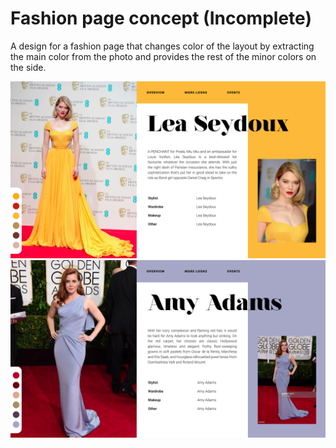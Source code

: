 # Fashion page concept (Incomplete)
A design for a fashion page that changes color of the layout by extracting the main color from the photo and provides the rest of the minor colors on the side.

![photo3](screenshots/Screenshot%20from%202019-08-01%2011-42-22.png?raw=true)
![photo4](screenshots/Screenshot%20from%202019-08-01%2011-51-48.png?raw=true)
